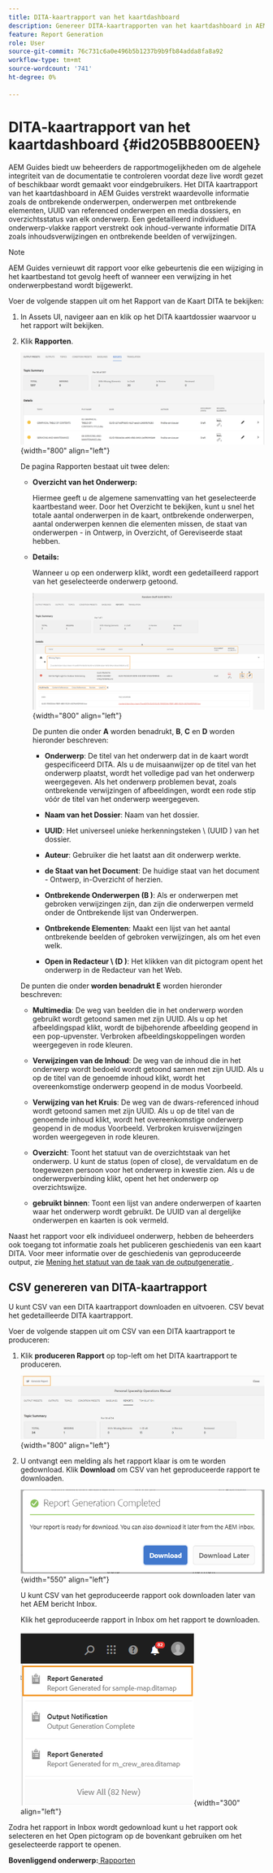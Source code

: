 ```yaml
---
title: DITA-kaartrapport van het kaartdashboard
description: Genereer DITA-kaartrapporten van het kaartdashboard in AEM Guides. Leer hoe te om CSV van een DITA kaartrapport te produceren.
feature: Report Generation
role: User
source-git-commit: 76c731c6a0e496b5b1237b9b9fb84adda8fa8a92
workflow-type: tm+mt
source-wordcount: '741'
ht-degree: 0%

---
```


# DITA-kaartrapport van het kaartdashboard {#id205BB800EEN}

AEM Guides biedt uw beheerders de rapportmogelijkheden om de algehele integriteit van de documentatie te controleren voordat deze live wordt gezet of beschikbaar wordt gemaakt voor eindgebruikers. Het DITA kaartrapport van het kaartdashboard in AEM Guides verstrekt waardevolle informatie zoals de ontbrekende onderwerpen, onderwerpen met ontbrekende elementen, UUID van referenced onderwerpen en media dossiers, en overzichtsstatus van elk onderwerp. Een gedetailleerd individueel onderwerp-vlakke rapport verstrekt ook inhoud-verwante informatie DITA zoals inhoudsverwijzingen en ontbrekende beelden of verwijzingen.

>[!NOTE]
>
> AEM Guides vernieuwt dit rapport voor elke gebeurtenis die een wijziging in het kaartbestand tot gevolg heeft of wanneer een verwijzing in het onderwerpbestand wordt bijgewerkt.

Voer de volgende stappen uit om het Rapport van de Kaart DITA te bekijken:

1. In Assets UI, navigeer aan en klik op het DITA kaartdossier waarvoor u het rapport wilt bekijken.

1. Klik **Rapporten**.

   ![](images/reports-page-uuid.png){width="800" align="left"}

   De pagina Rapporten bestaat uit twee delen:

   - **Overzicht van het Onderwerp:**

     Hiermee geeft u de algemene samenvatting van het geselecteerde kaartbestand weer. Door het Overzicht te bekijken, kunt u snel het totale aantal onderwerpen in de kaart, ontbrekende onderwerpen, aantal onderwerpen kennen die elementen missen, de staat van onderwerpen - in Ontwerp, in Overzicht, of Gereviseerde staat hebben.

   - **Details:**

     Wanneer u op een onderwerp klikt, wordt een gedetailleerd rapport van het geselecteerde onderwerp getoond.

     ![](images/detailed-report-uuid.png){width="800" align="left"}

     De punten die onder **A** worden benadrukt, **B**, **C** en **D** worden hieronder beschreven:

      - **Onderwerp**: De titel van het onderwerp dat in de kaart wordt gespecificeerd DITA. Als u de muisaanwijzer op de titel van het onderwerp plaatst, wordt het volledige pad van het onderwerp weergegeven. Als het onderwerp problemen bevat, zoals ontbrekende verwijzingen of afbeeldingen, wordt een rode stip vóór de titel van het onderwerp weergegeven.

      - **Naam van het Dossier**: Naam van het dossier.

      - **UUID**: Het universeel unieke herkenningsteken \ (UUID \) van het dossier.

      - **Auteur**: Gebruiker die het laatst aan dit onderwerp werkte.

      - **de Staat van het Document**: De huidige staat van het document - Ontwerp, in-Overzicht of herzien.

      - **Ontbrekende Onderwerpen \(B \)**: Als er onderwerpen met gebroken verwijzingen zijn, dan zijn die onderwerpen vermeld onder de Ontbrekende lijst van Onderwerpen.

      - **Ontbrekende Elementen**: Maakt een lijst van het aantal ontbrekende beelden of gebroken verwijzingen, als om het even welk.

      - **Open in Redacteur \ (D \)**: Het klikken van dit pictogram opent het onderwerp in de Redacteur van het Web.


   De punten die onder **worden benadrukt E** worden hieronder beschreven:

   - **Multimedia**: De weg van beelden die in het onderwerp worden gebruikt wordt getoond samen met zijn UUID. Als u op het afbeeldingspad klikt, wordt de bijbehorende afbeelding geopend in een pop-upvenster. Verbroken afbeeldingskoppelingen worden weergegeven in rode kleuren.

   - **Verwijzingen van de Inhoud**: De weg van de inhoud die in het onderwerp wordt bedoeld wordt getoond samen met zijn UUID. Als u op de titel van de genoemde inhoud klikt, wordt het overeenkomstige onderwerp geopend in de modus Voorbeeld.

   - **Verwijzing van het Kruis**: De weg van de dwars-referenced inhoud wordt getoond samen met zijn UUID. Als u op de titel van de genoemde inhoud klikt, wordt het overeenkomstige onderwerp geopend in de modus Voorbeeld. Verbroken kruisverwijzingen worden weergegeven in rode kleuren.

   - **Overzicht**: Toont het statuut van de overzichtstaak van het onderwerp. U kunt de status \(open of close\), de vervaldatum en de toegewezen persoon voor het onderwerp in kwestie zien. Als u de onderwerpverbinding klikt, opent het het onderwerp op overzichtswijze.

   - **gebruikt binnen**: Toont een lijst van andere onderwerpen of kaarten waar het onderwerp wordt gebruikt. De UUID van al dergelijke onderwerpen en kaarten is ook vermeld.

Naast het rapport voor elk individueel onderwerp, hebben de beheerders ook toegang tot informatie zoals het publiceren geschiedenis van een kaart DITA. Voor meer informatie over de geschiedenis van geproduceerde output, zie [ Mening het statuut van de taak van de outputgeneratie ](generate-output-for-a-dita-map.md#viewing_output_history).

## CSV genereren van DITA-kaartrapport

U kunt CSV van een DITA kaartrapport downloaden en uitvoeren. CSV bevat het gedetailleerde DITA kaartrapport.

Voer de volgende stappen uit om CSV van een DITA kaartrapport te produceren:

1. Klik **produceren Rapport** op top-left om het DITA kaartrapport te produceren.

   ![](images/generate-DITA-map-report.png){width="800" align="left"}

1. U ontvangt een melding als het rapport klaar is om te worden gedownload. Klik **Download** om CSV van het geproduceerde rapport te downloaden.

   ![](images/download-report-dialog.png){width="550" align="left"}


   U kunt CSV van het geproduceerde rapport ook downloaden later van het AEM bericht Inbox.

   Klik het geproduceerde rapport in Inbox om het rapport te downloaden.

   ![](images/report-inbox--notification.png){width="300" align="left"}

Zodra het rapport in Inbox wordt gedownload kunt u het rapport ook selecteren en het Open pictogram op de bovenkant gebruiken om het geselecteerde rapport te openen.

**Bovenliggend onderwerp:**[ Rapporten ](reports-intro.md)
